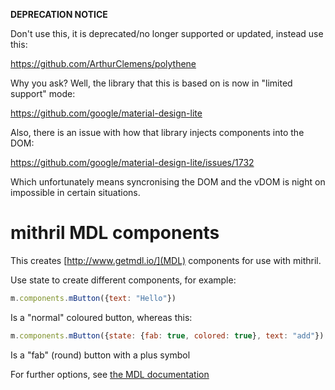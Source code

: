 **DEPRECATION NOTICE**

Don't use this, it is deprecated/no longer supported or updated, instead use this:

https://github.com/ArthurClemens/polythene

Why you ask? Well, the library that this is based on is now in "limited support" mode:

https://github.com/google/material-design-lite

Also, there is an issue with how that library injects components into the DOM:

https://github.com/google/material-design-lite/issues/1732

Which unfortunately means syncronising the DOM and the vDOM is night on impossible in certain situations.

# mithril MDL components

This creates [http://www.getmdl.io/](MDL) components for use with mithril.

Use state to create different components, for example:

```javascript
m.components.mButton({text: "Hello"})
```

Is a "normal" coloured button, whereas this:

```javascript
m.components.mButton({state: {fab: true, colored: true}, text: "add"})
```

Is a "fab" (round) button with a plus symbol

For further options, see [the MDL documentation](http://www.getmdl.io/components/index.html)

